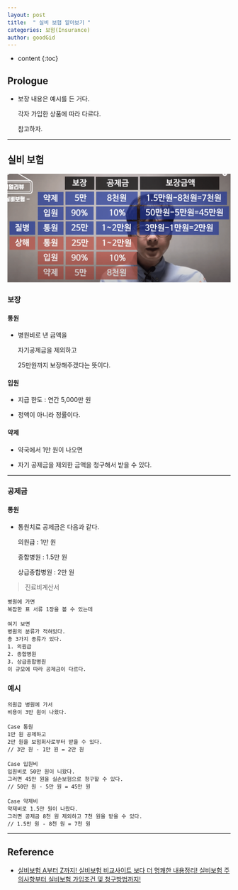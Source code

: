 ```yaml
---
layout: post
title:  " 실비 보험 알아보기 "
categories: 보험(Insurance)
author: goodGid
---
```

* content
{:toc}

## Prologue

* 보장 내용은 예시를 든 거다.

  각자 가입한 상품에 따라 다르다.

  참고하자.



---

## 실비 보험

![](/assets/img/insurance/Actual-Expense-Insurance_1.png)

### 보장

#### 통원

* 병원비로 낸 금액을 

  자기공제금을 제외하고

  25만원까지 보장해주겠다는 뜻이다.

#### 입원

* 지급 한도 : 연간 5,000만 원

* 정액이 아니라 정률이다.


#### 약제

* 약국에서 1만 원이 나오면

* 자기 공제금을 제외한 금액을 청구해서 받을 수 있다.


---

### 공제금

#### 통원

* 통원치료 공제금은 다음과 같다.

  의원급 : 1만 원

  종합병원 : 1.5만 원

  상급종합병원 : 2만 원

> 진료비계산서

``` 
병원에 가면 
복잡한 표 서류 1장을 볼 수 있는데

여기 보면
병원의 분류가 적혀있다.
총 3가지 종류가 있다.
1. 의원급
2. 종합병원
3. 상급종합병원
이 규모에 따라 공제금이 다르다.
```

### 예시

```
의원급 병원에 가서
비용이 3만 원이 나왔다.

Case 통원
1만 원 공제하고 
2만 원을 보험회사로부터 받을 수 있다.
// 3만 원 - 1만 원 = 2만 원

Case 입원비
입원비로 50만 원이 니왔다.
그러면 45만 원을 실손보험으로 청구할 수 있다.
// 50만 원 - 5만 원 = 45만 원

Case 약제비
약제비로 1.5만 원이 나왔다.
그러면 공제금 8천 원 제외하고 7천 원을 받을 수 있다.
// 1.5만 원 - 8천 원 = 7천 원
```


---

## Reference

* [실비보험 A부터 Z까지! 실비보험 비교사이트 보다 더 명쾌한 내용정리! 실비보험 주의사항부터 실비보험 가입조건 및 청구방법까지!](https://www.youtube.com/watch?v=Feah8fVyuNw)